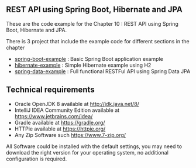 ## REST API using Spring Boot, Hibernate and JPA

These are the code example for the Chapter 10 : REST API using Spring Boot, Hibernate and JPA.

There is 3 project that include the example code for different sections in the chapter

- [spring-boot-example](spring-boot-example) : Basic Spring Boot application example
- [hibernate-example](hibernate-example) : Simple Hibernate example using H2
- [spring-data-example](spring-data-example) : Full functional RESTFul API using Spring Data JPA


## Technical requirements

- Oracle OpenJDK 8 available at http://jdk.java.net/8/
- IntelliJ IDEA Community Edition available at https://www.jetbrains.com/idea/
- Gradle available at https://gradle.org/
- HTTPie available at https://httpie.org/
- Any Zip Software such https://www.7-zip.org/﻿

All Software could be installed with the default settings, you may need to download the right version for your operating system, no additional configuration is required.
